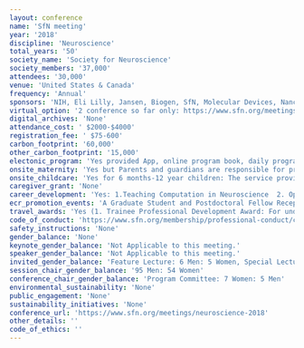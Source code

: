 ```yaml
---
layout: conference 
name: 'SfN meeting'
year: '2018'
discipline: 'Neuroscience'
total_years: '50'
society_name: 'Society for Neuroscience'
society_members: '37,000'
attendees: '30,000'
venue: 'United States & Canada'
frequency: 'Annual'
sponsors: 'NIH, Eli Lilly, Jansen, Biogen, SfN, Molecular Devices, Nancy Rutledge Zahniiser Fund, Bernice Grrafstein, Burroughs Wellcome Fund, Gruber, KOPF, AMGEN, eNeuro, Millipore Sigma'
virtual_option: '2 conference so far only: https://www.sfn.org/meetings/virtual-conferences/upcoming-conferences'
digital_archives: 'None'
attendance_cost: ' $2000-$4000'
registration_fee: ' $75-600'
carbon_footprint: '60,000'
other_carbon_footprint: '15,000'
electonic_program: 'Yes provided App, online program book, daily program books, Meeting planner and curated itineraries'
onsite_maternity: 'Yes but Parents and guardians are responsible for providing infant care supplies. The infant care room will be unsupervised. SfN will not be responsible for accidents or injuries that may occur in this room'
onsite_childcare: 'Yes for 6 months-12 year children: The service provider, KiddieCorp, is a national firm with more than 20 years of experience in on-site conference child care. KiddieCorp services will provide attendees with flexibility in their meeting schedules and a reliable, affordable and trustworthy option for child care during the annual meeting.'
caregiver_grant: 'None'
career_development: 'Yes: 1.Teaching Computation in Neuroscience  2. Optimize Your Grant Application: News You Can Use From the NIH  3. The Art of Building a Career  4. Advancing Your Career Through Effective Science Writing for the Public and Creating Eye-Catching Research Statements   5. Building a Neuroscience Career at a Teaching Focused Institution   6. Neuroscience Departments and Programs Workshop - Hiring and Promoting Faculty in the Era of Team Science   7. Science Management  8. Becoming a Resilient Scientist  9. Navigating Team Science  10. Bringing Genetic Diversity to Neuroscientific Research  11.How to Thrive as a Woman in Neuroscience  12.Getting Creative with Course-Based Research Experiences to Enhance Scholarship and Generate Publishable Data  13. Integrating Research and Teaching at Primarily Undergraduate Institutions  14. Imposter Syndrome: Confronting the Career Development Monster Hiding Under the Bed  15. Reproducibility for Everyone  16. Preparing for Your Career Away From the Bench: Essential Skills for Navigating Your Career Transition  17. '
ecr_promotion_events: 'A Graduate Student and Postdoctoral Fellow Reception'
travel_awards: 'Yes (1. Trainee Professional Development Award: For undergraduate students, graduate students, and postdoctoral fellows. Includes free registration and $1,000 - $2,000   2. Undergraduate Brain Awareness Travel Award: This award recognizes an undergraduate student who is involved in Brain Awareness Week. Includes free conference registration and a $750 travel stipend.  3. Science Journalism Student Award: For undergraduate or graduate students. Includes mentorship and covers travel expenses.'
code_of_conduct: 'https://www.sfn.org/membership/professional-conduct/code-of-conduct-at-sfn-events.'
safety_instructions: 'None'
gender_balance: 'None'
keynote_gender_balance: 'Not Applicable to this meeting.'
speaker_gender_balance: 'Not Applicable to this meeting.'
invited_gender_balance: 'Feature Lecture: 6 Men: 5 Women, Special Lecture: 8 Men: 7 Women'
session_chair_gender_balance: '95 Men: 54 Women'
conference_chair_gender_balance: 'Program Committee: 7 Women: 5 Men'
environmental_sustainability: 'None'
public_engagement: 'None'
sustainability_initiatives: 'None'
conference_url: 'https://www.sfn.org/meetings/neuroscience-2018'
other_details: ''
code_of_ethics: ''
---
```

